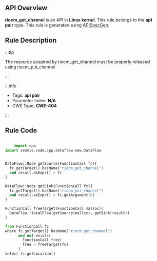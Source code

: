 ---
---


## API Overview
**riocm_get_channel** is an API in **Linux kernel**. This rule belongs to the **api pair** type. This rule is generated using [APISpecGen](../../tools/APISpecGen).
## Rule Description

:::tip

The resource acquired by riocm_get_channel must be properly released using riocm_put_channel

:::

:::info

- Tags: **api pair**
- Parameter Index: **N/A**
- CWE Type: **CWE-404**

:::

## Rule Code
```python

    import cpp
import semmle.code.cpp.dataflow.new.DataFlow


DataFlow::Node getSource(FunctionCall fc){
  fc.getTarget().hasName("riocm_get_channel")
  and result.asExpr() = fc
}

DataFlow::Node getSink(FunctionCall fc){
  fc.getTarget().hasName("riocm_put_channel")
  and result.asExpr() = fc.getArgument(0)
}

FunctionCall freeTarget(FunctionCall malloc){
  DataFlow::localFlow(getSource(malloc), getSink(result))
}

from FunctionCall fc
where fc.getTarget().hasName("riocm_get_channel")
      and not exists(
        FunctionCall free| 
        free = freeTarget(fc)
      )
select fc.getLocation()

    
```